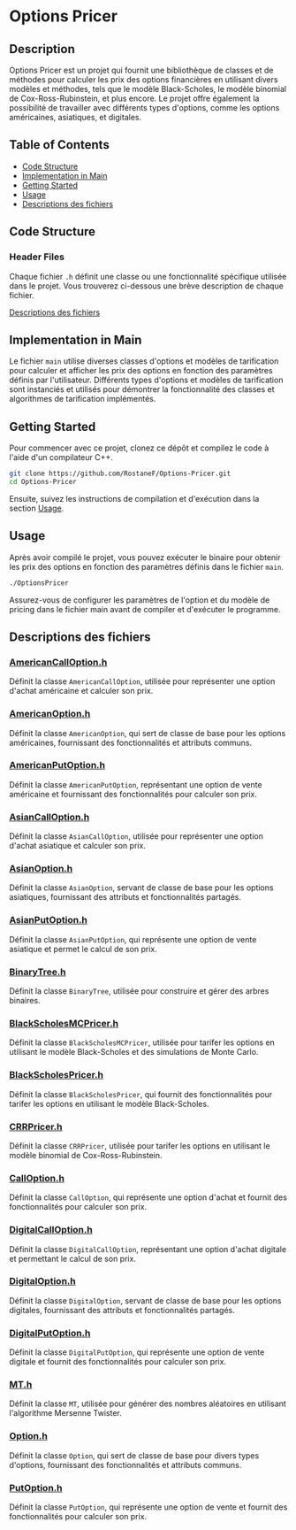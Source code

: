 # Options Pricer

## Description
Options Pricer est un projet qui fournit une bibliothèque de classes et de méthodes pour calculer les prix des options financières en utilisant divers modèles et méthodes, tels que le modèle Black-Scholes, le modèle binomial de Cox-Ross-Rubinstein, et plus encore. Le projet offre également la possibilité de travailler avec différents types d'options, comme les options américaines, asiatiques, et digitales.

## Table of Contents
- [Code Structure](#code-structure)
- [Implementation in Main](#implementation-in-main)
- [Getting Started](#getting-started)
- [Usage](#usage)
- [Descriptions des fichiers](#descriptions-des-fichiers) 

## Code Structure

### Header Files
Chaque fichier `.h` définit une classe ou une fonctionnalité spécifique utilisée dans le projet. Vous trouverez ci-dessous une brève description de chaque fichier.

[Descriptions des fichiers](#descriptions-des-fichiers)

## Implementation in Main
Le fichier `main` utilise diverses classes d'options et modèles de tarification pour calculer et afficher les prix des options en fonction des paramètres définis par l'utilisateur. Différents types d'options et modèles de tarification sont instanciés et utilisés pour démontrer la fonctionnalité des classes et algorithmes de tarification implémentés.

## Getting Started
Pour commencer avec ce projet, clonez ce dépôt et compilez le code à l'aide d'un compilateur C++.

```bash
git clone https://github.com/RostaneF/Options-Pricer.git
cd Options-Pricer
```
Ensuite, suivez les instructions de compilation et d'exécution dans la section [Usage](#usage).

## Usage
Après avoir compilé le projet, vous pouvez exécuter le binaire pour obtenir les prix des options en fonction des paramètres définis dans le fichier `main`.

```bash
./OptionsPricer
```

Assurez-vous de configurer les paramètres de l'option et du modèle de pricing dans le fichier main avant de compiler et d'exécuter le programme.

## Descriptions des fichiers

### [AmericanCallOption.h](https://github.com/RostaneF/Options-Pricer/blob/main/Code/AmericanCallOption.h)
Définit la classe `AmericanCallOption`, utilisée pour représenter une option d'achat américaine et calculer son prix.

### [AmericanOption.h](https://github.com/RostaneF/Options-Pricer/blob/main/Code/AmericanOption.h)
Définit la classe `AmericanOption`, qui sert de classe de base pour les options américaines, fournissant des fonctionnalités et attributs communs.

### [AmericanPutOption.h](https://github.com/RostaneF/Options-Pricer/blob/main/Code/AmericanPutOption.h)
Définit la classe `AmericanPutOption`, représentant une option de vente américaine et fournissant des fonctionnalités pour calculer son prix.

### [AsianCallOption.h](https://github.com/RostaneF/Options-Pricer/blob/main/Code/AsianCallOption.h)
Définit la classe `AsianCallOption`, utilisée pour représenter une option d'achat asiatique et calculer son prix.

### [AsianOption.h](https://github.com/RostaneF/Options-Pricer/blob/main/Code/AsianOption.h)
Définit la classe `AsianOption`, servant de classe de base pour les options asiatiques, fournissant des attributs et fonctionnalités partagés.

### [AsianPutOption.h](https://github.com/RostaneF/Options-Pricer/blob/main/Code/AsianPutOption.h)
Définit la classe `AsianPutOption`, qui représente une option de vente asiatique et permet le calcul de son prix.

### [BinaryTree.h](https://github.com/RostaneF/Options-Pricer/blob/main/Code/BinaryTree.h)
Définit la classe `BinaryTree`, utilisée pour construire et gérer des arbres binaires.

### [BlackScholesMCPricer.h](https://github.com/RostaneF/Options-Pricer/blob/main/Code/BlackScholesMCPricer.h)
Définit la classe `BlackScholesMCPricer`, utilisée pour tarifer les options en utilisant le modèle Black-Scholes et des simulations de Monte Carlo.

### [BlackScholesPricer.h](https://github.com/RostaneF/Options-Pricer/blob/main/Code/BlackScholesPricer.h)
Définit la classe `BlackScholesPricer`, qui fournit des fonctionnalités pour tarifer les options en utilisant le modèle Black-Scholes.

### [CRRPricer.h](https://github.com/RostaneF/Options-Pricer/blob/main/Code/CRRPricer.h)
Définit la classe `CRRPricer`, utilisée pour tarifer les options en utilisant le modèle binomial de Cox-Ross-Rubinstein.

### [CallOption.h](https://github.com/RostaneF/Options-Pricer/blob/main/Code/CallOption.h)
Définit la classe `CallOption`, qui représente une option d'achat et fournit des fonctionnalités pour calculer son prix.

### [DigitalCallOption.h](https://github.com/RostaneF/Options-Pricer/blob/main/Code/DigitalCallOption.h)
Définit la classe `DigitalCallOption`, représentant une option d'achat digitale et permettant le calcul de son prix.

### [DigitalOption.h](https://github.com/RostaneF/Options-Pricer/blob/main/Code/DigitalOption.h)
Définit la classe `DigitalOption`, servant de classe de base pour les options digitales, fournissant des attributs et fonctionnalités partagés.

### [DigitalPutOption.h](https://github.com/RostaneF/Options-Pricer/blob/main/Code/DigitalPutOption.h)
Définit la classe `DigitalPutOption`, qui représente une option de vente digitale et fournit des fonctionnalités pour calculer son prix.

### [MT.h](https://github.com/RostaneF/Options-Pricer/blob/main/Code/MT.h)
Définit la classe `MT`, utilisée pour générer des nombres aléatoires en utilisant l'algorithme Mersenne Twister.

### [Option.h](https://github.com/RostaneF/Options-Pricer/blob/main/Code/Option.h)
Définit la classe `Option`, qui sert de classe de base pour divers types d'options, fournissant des fonctionnalités et attributs communs.

### [PutOption.h](https://github.com/RostaneF/Options-Pricer/blob/main/Code/PutOption.h)
Définit la classe `PutOption`, qui représente une option de vente et fournit des fonctionnalités pour calculer son prix.

